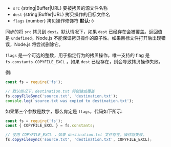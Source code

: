<!-- YAML
added: v8.5.0
-->

* `src` {string|Buffer|URL} 要被拷贝的源文件名称
* `dest` {string|Buffer|URL} 拷贝操作的目标文件名
* `flags` {number} 拷贝操作修饰符 **默认:** `0`

同步的将 `src` 拷贝到 `dest`。默认情况下，如果 `dest` 已经存在会被覆盖。返回值是 `undefined`。Node.js 不能保证拷贝操作的原子性。如果目标文件打开后出现错误，Node.js 将尝试删除它。

`flags` 是一个可选的整数，用于指定行为的拷贝操作。唯一支持的 flag 是 `fs.constants.COPYFILE_EXCL` ，如果 `dest` 已经存在，则会导致拷贝操作失败。

例:

```js
const fs = require('fs');

// 默认情况下，destination.txt 将创建或覆盖
fs.copyFileSync('source.txt', 'destination.txt');
console.log('source.txt was copied to destination.txt');
```

如果第三个参数是数字，那么肯定是 `flags`，代码如下所示:

```js
const fs = require('fs');
const { COPYFILE_EXCL } = fs.constants;

// 使用 COPYFILE_EXCL ，如果 destination.txt 文件存在，操作将失败。
fs.copyFileSync('source.txt', 'destination.txt', COPYFILE_EXCL);
```

